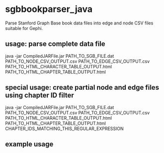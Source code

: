 # sgbbookparser_java
Parse Stanford Graph Base book data files into edge and node CSV files suitable for Gephi.

## usage: parse complete data file
java -jar CompiledJARFile.jar PATH_TO_SGB_FILE.dat PATH_TO_NODE_CSV_OUTPUT.csv PATH_TO_EDGE_CSV_OUTPUT.csv PATH_TO_HTML_CHARACTER_TABLE_OUTPUT.html PATH_TO_HTML_CHAPTER_TABLE_OUTPUT.html

## special usage: create partial node and edge files using chapter ID filter
java -jar CompiledJARFile.jar PATH_TO_SGB_FILE.dat PATH_TO_NODE_CSV_OUTPUT.csv PATH_TO_EDGE_CSV_OUTPUT.csv PATH_TO_HTML_CHARACTER_TABLE_OUTPUT.html PATH_TO_HTML_CHAPTER_TABLE_OUTPUT.html CHAPTER_IDS_MATCHING_THIS_REGULAR_EXPRESSION

## example usage
